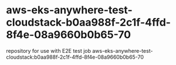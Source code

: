 # aws-eks-anywhere-test-cloudstack-b0aa988f-2c1f-4ffd-8f4e-08a9660b0b65-70
repository for use with E2E test job aws-eks-anywhere-test-cloudstack:b0aa988f-2c1f-4ffd-8f4e-08a9660b0b65-70
